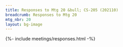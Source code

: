 ```yaml
---
title: Responses to Mtg 20 &bull; CS-205 (202110)
breadcrumb: Responses to Mtg 20
mtg_nbr: 20
layout: bg-image
---
```

 
{%- include meetings/responses.html -%}
